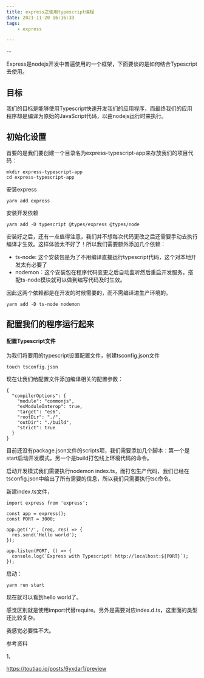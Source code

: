 ```yaml
---
title: express之使用typescript编程
date: 2021-11-20 16:16:33
tags:
	- express

---
```


--

Express是nodejs开发中普遍使用的一个框架，下面要谈的是如何结合Typescript去使用。

## 目标

我们的目标是能够使用Typescript快速开发我们的应用程序，而最终我们的应用程序却是编译为原始的JavaScript代码，以由nodejs运行时来执行。

## 初始化设置

首要的是我们要创建一个目录名为express-typescript-app来存放我们的项目代码：

```
mkdir express-typescript-app
cd express-typescript-app
```

安装express

```
yarn add express
```

安装开发依赖

```
yarn add -D typescript @types/express @types/node
```



安装好之后，还有一点值得注意，我们并不想每次代码更改之后还需要手动去执行编译才生效。这样体验太不好了！所以我们需要额外添加几个依赖：

- ts-node: 这个安装包是为了不用编译直接运行typescript代码，这个对本地开发太有必要了
- nodemon：这个安装包在程序代码变更之后自动监听然后重启开发服务。搭配ts-node模块就可以做到编写代码及时生效。

因此这两个依赖都是在开发的时候需要的，而不需编译进生产环境的。

```
yarn add -D ts-node nodemon
```

## 配置我们的程序运行起来

#### 配置Typescript文件

为我们将要用的typescript设置配置文件，创建tsconfig.json文件

```
touch tsconfig.json
```

现在让我们给配置文件添加编译相关的配置参数：

```
{
  "compilerOptions": {
    "module": "commonjs",
    "esModuleInterop": true,
    "target": "es6",
    "rootDir": "./",
    "outDir": "./build",
    "strict": true
  }
}
```

目前还没有package.json文件的scripts项，我们需要添加几个脚本：第一个是start启动开发模式，另一个是build打包线上环境代码的命令。

启动开发模式我们需要执行nodemon index.ts，而打包生产代码，我们已经在tsconfig.json中给出了所有需要的信息，所以我们只需要执行tsc命令。



新建index.ts文件，

```
import express from 'express';

const app = express();
const PORT = 3000;

app.get('/', (req, res) => {
  res.send('Hello world');
});

app.listen(PORT, () => {
  console.log(`Express with Typescript! http://localhost:${PORT}`);
});
```

启动：

```
yarn run start
```

现在就可以看到hello world了。



感觉区别就是使用import代替require。另外是需要对应index.d.ts，这里面的类型还比较复杂。

我感觉必要性不大。





参考资料

1、

https://toutiao.io/posts/6yxdar1/preview
